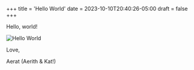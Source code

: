 +++
title = 'Hello World'
date = 2023-10-10T20:40:26-05:00
draft = false
+++

Hello, world!

![Hello World](static/Collaborative_Workflow_Arch.pngCollaborative_Workflow_Arch.png)

Love,

Aerat (Aerith & Kat!)